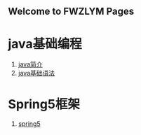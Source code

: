 ## Welcome to FWZLYM Pages

# java基础编程
1. [java简介](/javase.md)
2. [java基础语法](/java_grammar.md)

# Spring5框架
1. [spring5](/spring.md)
